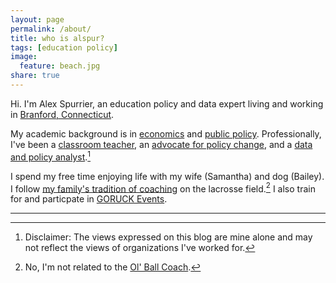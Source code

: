 ```yaml
---
layout: page
permalink: /about/
title: who is alspur?
tags: [education policy]
image:
  feature: beach.jpg
share: true
---
```


Hi. I'm Alex Spurrier, an education policy and data expert living and working in [Branford, Connecticut](http://en.wikipedia.org/wiki/Branford,_Connecticut). 

My academic background is in [economics](http://bethel.edu) and [public policy](http://trincoll.edu). Professionally, I've been a [classroom teacher](http://teachforamerica.org), an [advocate for policy change](http://conncan.org), and a [data and policy analyst](http://tntp.org).[^1] 

I spend my free time enjoying life with my wife (Samantha) and dog (Bailey). I follow [my family's tradition of coaching](https://www.youtube.com/watch?v=YRvGDlbimUI) on the lacrosse field.[^2] I also train for and particpate in [GORUCK Events](http://www.goruck.com/en/events).

---

[^1]: Disclaimer: The views expressed on this blog are mine alone and may not reflect the views of organizations I've worked for.
[^2]: No, I'm not related to the [Ol' Ball Coach](http://en.wikipedia.org/wiki/Steve_Spurrier). 